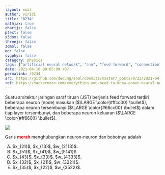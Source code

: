 ```yaml
---
layout: soal
author: viridi
title: "0234"
mathjax: true
chartjs: false
ptext: false
x3dom: false
threejs: false
3dmol: false
oo: false
svgphys: false
category: physics
tags: ["artificial neural network", "ann", "feed forward", "connection", "weight", "layer", "node", "neuron", "fi3201", "2020-2"]
date: 2021-04-16 09:05:00 +07
permalink: /0234
src: https://github.com/dudung/soal/commits/master/_posts/0/23/2021-04-16-ann-connection-3.md
ref: https://hackernoon.com/everything-you-need-to-know-about-neural-networks-8988c3ee4491
---
```

Suatu arsitektur jaringan saraf tiruan (JST) berjenis feed forward terdiri beberapa neuron (node) masukan ($\LARGE \color{#ffcc00} \bullet$), beberapa neuron tersembunyi ($\LARGE \color{#66cc00} \bullet$) dalam tiap layer tersembunyi, dan beberapa neuron keluaran ($\LARGE \color{#ff6600} \bullet$).

![]({{site.baseurl}}/assets/img/0/23/0231.png)

Garis <b style="color:#ff0000">merah</b> menghubungkan neuron-neuron dan bobotnya adalah

<ol type="A">
<li>$x_{21}$, $x_{13}$, $w_{2113}$.
<li>$x_{51}$, $x_{41}$, $w_{5141}$.
<li>$x_{43}$, $x_{33}$, $w_{4333}$.
<li>$x_{32}$, $x_{21}$, $w_{3221}$.
<li>$x_{35}$, $x_{22}$, $w_{3522}$.

